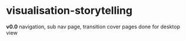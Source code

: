 # visualisation-storytelling

**v0.0**
navigation, sub nav page, transition cover pages done for desktop view

